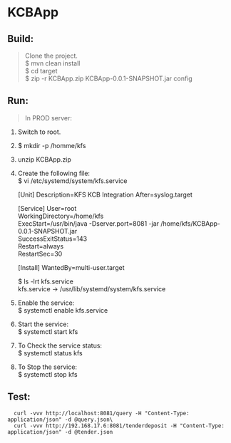 # KCBApp

## Build: ##
      
>Clone the project.\
$ mvn clean install\
$ cd target\
$ zip -r KCBApp.zip KCBApp-0.0.1-SNAPSHOT.jar config


## Run: ##

>In PROD server:
1. Switch to root.
2. $ mkdir -p /homme/kfs
3. unzip KCBApp.zip 
4. Create the following file:\
      $ vi /etc/systemd/system/kfs.service

      [Unit]
      Description=KFS KCB Integration
      After=syslog.target

      [Service]
      User=root\
      WorkingDirectory=/home/kfs\
      ExecStart=/usr/bin/java -Dserver.port=8081 -jar /home/kfs/KCBApp-0.0.1-SNAPSHOT.jar\
      SuccessExitStatus=143\
      Restart=always\
      RestartSec=30

      [Install]
      WantedBy=multi-user.target

      $ ls -lrt kfs.service\
      kfs.service -> /usr/lib/systemd/system/kfs.service

5. Enable the service:\
      $ systemctl enable kfs.service

6. Start the service:\
      $ systemctl start kfs

7. To Check the service status:\
      $ systemctl status kfs

8. To Stop the service:\
      $ systemctl stop kfs

## Test: ##
    
      curl -vvv http://localhost:8081/query -H "Content-Type: application/json" -d @query.json\
      curl -vvv http://192.168.17.6:8081/tenderdeposit -H "Content-Type: application/json" -d @tender.json
